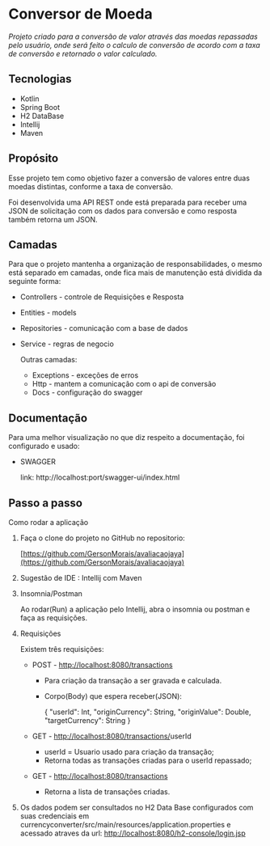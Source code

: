 # Conversor de Moeda

_Projeto criado para a conversão de valor através das moedas repassadas pelo usuário, onde será feito o calculo de conversão de acordo com a taxa de conversão e retornado o valor calculado._

## Tecnologias

- Kotlin
- Spring Boot
- H2 DataBase
- Intellij
- Maven

## Propósito

Esse projeto tem como objetivo fazer a conversão de valores entre duas moedas distintas, conforme a taxa de conversão.

Foi desenvolvida uma API REST onde está preparada para receber uma JSON de solicitação com os dados para conversão e como resposta também retorna um JSON.

## Camadas

Para que o projeto mantenha a organização de responsabilidades, o mesmo está separado em camadas, onde fica mais de manutenção está dividida da seguinte forma:

- Controllers - controle de Requisições e Resposta
- Entities - models
- Repositories - comunicação com a base de dados
- Service - regras de negocio

    Outras camadas:

    - Exceptions - exceções de erros
    - Http - mantem a comunicação com o api de conversão
    - Docs - configuração do swagger

## Documentação

Para uma melhor visualização no que diz respeito a documentação, foi configurado e usado:

- SWAGGER

    link: http://localhost:port/swagger-ui/index.html

## Passo a passo

Como rodar a aplicação

1. Faça o clone do projeto no GitHub no repositorio:

    [https://github.com/GersonMorais/avaliacaojaya](https://github.com/GersonMorais/avaliacaojaya) 

2. Sugestão de IDE : Intellij com Maven
3. Insomnia/Postman 

    Ao rodar(Run) a aplicação pelo Intellij, abra o insomnia ou postman e faça as requisições.

4. Requisições

    Existem três requisições:

    - POST - [http://localhost:8080/transactions](http://localhost:8080/transactions)
        - Para criação da transação a ser gravada e calculada.
        - Corpo(Body) que espera receber(JSON):

            {
                  "userId": Int,
                  "originCurrency": String, 
                  "originValue": Double,
                  "targetCurrency": String
            }

    - GET - [http://localhost:8080/transactions/](http://localhost:8080/transactions/1)userId
        - userId = Usuario usado para criação da transação;
        - Retorna todas as transações criadas para o userId repassado;
    - GET - [http://localhost:8080/transactions](http://localhost:8080/transactions)
        - Retorna a lista de transações criadas.
5. Os dados podem ser consultados no H2 Data Base configurados com suas credenciais em currencyconverter/src/main/resources/application.properties e acessado atraves da url: [http://localhost:8080/h2-console/login.jsp](http://localhost:8080/h2-console/login.jsp)
